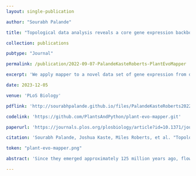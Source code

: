 ```yaml
---
layout: single-publication

author: "Sourabh Palande"

title: "Topological data analysis reveals a core gene expression backbone that defines form and function across flowering plants"

collection: publications

pubtype: "Journal"

permalink: /publication/2022-09-07-PalandeKasteRoberts-PlantEvoMapper

excerpt: 'We apply mapper to a novel data set of gene expression from diverse species spanning the evolution of flowering plants.'

date: 2023-12-05

venue: 'PLoS Biology'

pdflink: 'http://sourabhpalande.github.io/files/PalandeKasteRoberts2022-PlantEvoMapper.pdf'

codelink: 'https://github.com/PlantsAndPython/plant-evo-mapper.git'

paperurl: 'https://journals.plos.org/plosbiology/article?id=10.1371/journal.pbio.3002397'

citation: 'Sourabh Palande, Joshua Kaste, Miles Roberts, et al. "Topological data analysis reveals a core gene expression backbone that defines form and function across flowering plants." In <i> PLOS Biology 21(12): e3002397</i>, 2023.'

token: "plant-evo-mapper.png"

abstract: 'Since they emerged approximately 125 million years ago, flowering plants have evolved to dominate the terrestrial landscape and survive in the most inhospitable environments on earth. At their core, these adaptations have been shaped by changes in numerous, interconnected pathways and genes that collectively give rise to emergent biological phenomena. Linking gene expression to morphological outcomes remains a grand challenge in biology, and new approaches are needed to begin to address this gap. Here, we implemented topological data analysis (TDA) to summarize the high dimensionality and noisiness of gene expression data using lens functions that delineate plant tissue and stress responses. Using this framework, we created a topological representation of the shape of gene expression across plant evolution, development, and environment for the phylogenetically diverse flowering plants. The TDA-based Mapper graphs form a well-defined gradient of tissues from leaves to seeds, or from healthy to stressed samples, depending on the lens function. This suggests that there are distinct and conserved expression patterns across angiosperms that delineate different tissue types or responses to biotic and abiotic stresses. Genes that correlate with the tissue lens function are enriched in central processes such as photosynthetic, growth and development, housekeeping, or stress responses. Together, our results highlight the power of TDA for analyzing complex biological data and reveal a core expression backbone that defines plant form and function.'

---
```

